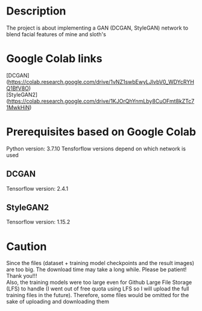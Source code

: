 # Description
The project is about implementing a GAN (DCGAN, StyleGAN) network to blend facial features of mine and sloth's

# Google Colab links
[DCGAN] (https://colab.research.google.com/drive/1vNZ1swbEwyLJlvbV0_WDYcRYHQ1BfV8O) <br />
[StyleGAN2] (https://colab.research.google.com/drive/1KJOrQhYnmLby8CuOFmt8kZTc71MwkHiN)

# Prerequisites based on Google Colab
Python version: 3.7.10
Tensforflow versions depend on which network is used
## DCGAN
Tensorflow version: 2.4.1
## StyleGAN2
Tensorflow version: 1.15.2

# Caution
Since the files (dataset + training model checkpoints and the result images) are too big. The download time may take a long while. Please be patient! Thank you!!! <br />
Also, the training models were too large even for Github Large File Storage (LFS) to handle (I went out of free quota using LFS so I will upload the full training files in the future). Therefore, some files would be omitted for the sake of uploading and downloading them